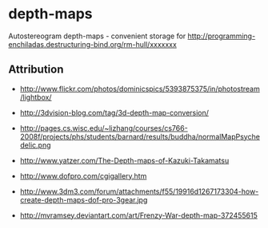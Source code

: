 depth-maps
==========

Autostereogram depth-maps - convenient storage for 
http://programming-enchiladas.destructuring-bind.org/rm-hull/xxxxxxx

Attribution
-----------
* http://www.flickr.com/photos/dominicspics/5393875375/in/photostream/lightbox/

* http://3dvision-blog.com/tag/3d-depth-map-conversion/

* http://pages.cs.wisc.edu/~lizhang/courses/cs766-2008f/projects/phs/students/barnard/results/buddha/normalMapPsychedelic.png

* http://www.yatzer.com/The-Depth-maps-of-Kazuki-Takamatsu

* http://www.dofpro.com/cgigallery.htm

* http://www.3dm3.com/forum/attachments/f55/19916d1267173304-how-create-depth-maps-dof-pro-3gear.jpg

* http://mvramsey.deviantart.com/art/Frenzy-War-depth-map-372455615
